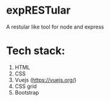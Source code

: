 # expRESTular
A restular like tool for node and express

# Tech stack:

1) HTML
2) CSS
3) Vuejs (https://vuejs.org/)
4) CSS grid
5) Bootstrap
